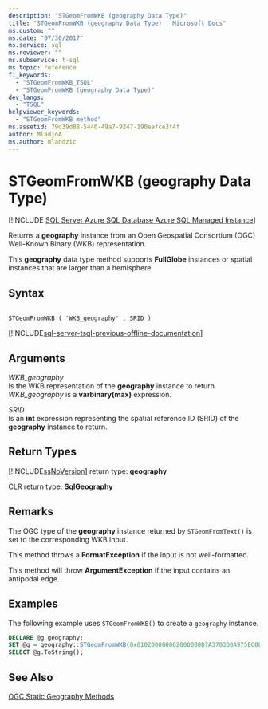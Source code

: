 ```yaml
---
description: "STGeomFromWKB (geography Data Type)"
title: "STGeomFromWKB (geography Data Type) | Microsoft Docs"
ms.custom: ""
ms.date: "07/30/2017"
ms.service: sql
ms.reviewer: ""
ms.subservice: t-sql
ms.topic: reference
f1_keywords: 
  - "STGeomFromWKB_TSQL"
  - "STGeomFromWKB (geography Data Type)"
dev_langs: 
  - "TSQL"
helpviewer_keywords: 
  - "STGeomFromWKB method"
ms.assetid: 79d39d88-5440-49a7-9247-190eafce3f4f
author: MladjoA
ms.author: mlandzic 
---
```

# STGeomFromWKB (geography Data Type)
[!INCLUDE [SQL Server Azure SQL Database Azure SQL Managed Instance](../../includes/applies-to-version/sql-asdb-asdbmi.md)]

Returns a **geography** instance from an Open Geospatial Consortium (OGC) Well-Known Binary (WKB) representation.
  
This **geography** data type method supports **FullGlobe** instances or spatial instances that are larger than a hemisphere.
  
## Syntax  
  
```  
  
STGeomFromWKB ( 'WKB_geography' , SRID )  
```  
  
[!INCLUDE[sql-server-tsql-previous-offline-documentation](../../includes/sql-server-tsql-previous-offline-documentation.md)]

## Arguments
 *WKB_geography*  
 Is the WKB representation of the **geography** instance to return. *WKB_geography* is a **varbinary(max)** expression.  
  
 *SRID*  
 Is an **int** expression representing the spatial reference ID (SRID) of the **geography** instance to return.  
  
## Return Types  
 [!INCLUDE[ssNoVersion](../../includes/ssnoversion-md.md)] return type: **geography**  
  
 CLR return type: **SqlGeography**  
  
## Remarks  
 The OGC type of the **geography** instance returned by `STGeomFromText()` is set to the corresponding WKB input.  
  
 This method throws a **FormatException** if the input is not well-formatted.  
  
 This method will throw **ArgumentException** if the input contains an antipodal edge.  
  
## Examples  
 The following example uses `STGeomFromWKB()` to create a `geography` instance.  
  
```sql
DECLARE @g geography;  
SET @g = geography::STGeomFromWKB(0x010200000002000000D7A3703D0A975EC08716D9CEF7D34740CBA145B6F3955EC08716D9CEF7D34740, 4326);  
SELECT @g.ToString();  
```  
  
## See Also  
 [OGC Static Geography Methods](../../t-sql/spatial-geography/ogc-static-geography-methods.md)  
  
  
